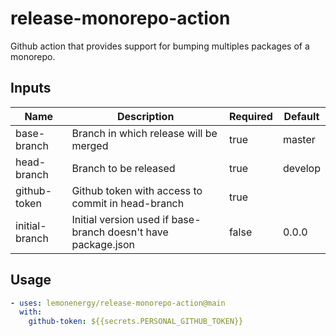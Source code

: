 # release-monorepo-action

Github action that provides support for bumping multiples packages of a monorepo.

## Inputs

| Name           | Description                                                   | Required | Default |
| -------------- | ------------------------------------------------------------- | -------- | ------- |
| base-branch    | Branch in which release will be merged                        | true     | master  |
| head-branch    | Branch to be released                                         | true     | develop |
| github-token   | Github token with access to commit in head-branch             | true     |         |
| initial-branch | Initial version used if base-branch doesn't have package.json | false    | 0.0.0   |

## Usage

```yml
- uses: lemonenergy/release-monorepo-action@main
  with:
    github-token: ${{secrets.PERSONAL_GITHUB_TOKEN}}
```
